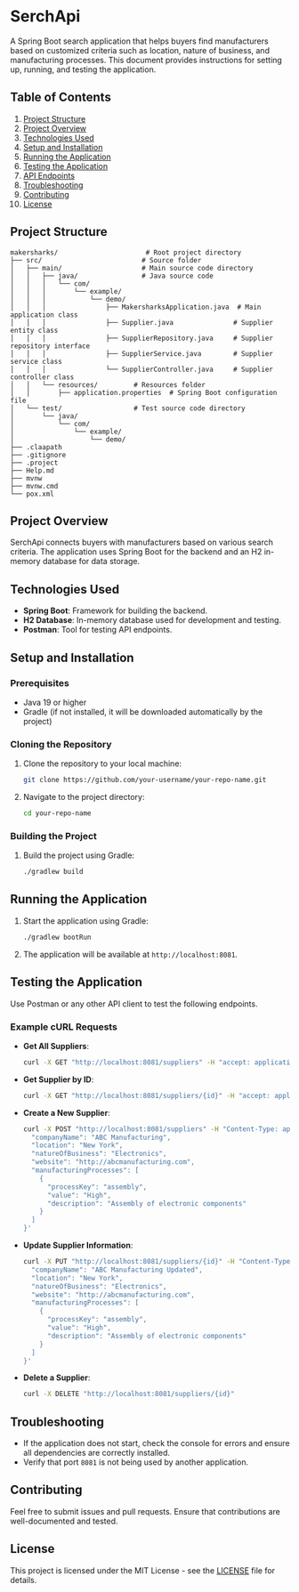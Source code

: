 # SerchApi

A Spring Boot search application that helps buyers find manufacturers based on customized criteria such as location, nature of business, and manufacturing processes. This document provides instructions for setting up, running, and testing the application.

## Table of Contents

1. [Project Structure](#project-structure)
2. [Project Overview](#project-overview)
3. [Technologies Used](#technologies-used)
4. [Setup and Installation](#setup-and-installation)
5. [Running the Application](#running-the-application)
6. [Testing the Application](#testing-the-application)
7. [API Endpoints](#api-endpoints)
8. [Troubleshooting](#troubleshooting)
9. [Contributing](#contributing)
10. [License](#license)

## Project Structure

```plaintext
makersharks/                      # Root project directory
├── src/                         # Source folder
│   ├── main/                    # Main source code directory
│   │   ├── java/                # Java source code
│   │   │   └── com/
│   │   │       └── example/
│   │   │           └── demo/
│   │   │               ├── MakersharksApplication.java  # Main application class
│   │   │               ├── Supplier.java               # Supplier entity class
│   │   │               ├── SupplierRepository.java     # Supplier repository interface
│   │   │               ├── SupplierService.java        # Supplier service class
│   │   │               └── SupplierController.java     # Supplier controller class
│   │   └── resources/         # Resources folder
│   │       ├── application.properties  # Spring Boot configuration file
│   └── test/                  # Test source code directory
│       └── java/
│           └── com/
│               └── example/
│                   └── demo/
├── .claapath
├── .gitignore
├── .project
├── Help.md
├── mvnw
├── mvnw.cmd
└── pox.xml
```


## Project Overview

SerchApi connects buyers with manufacturers based on various search criteria. The application uses Spring Boot for the backend and an H2 in-memory database for data storage.

## Technologies Used

- **Spring Boot**: Framework for building the backend.
- **H2 Database**: In-memory database used for development and testing.
- **Postman**: Tool for testing API endpoints.

## Setup and Installation

### Prerequisites

- Java 19 or higher
- Gradle (if not installed, it will be downloaded automatically by the project)

### Cloning the Repository

1. Clone the repository to your local machine:
    ```bash
    git clone https://github.com/your-username/your-repo-name.git
    ```

2. Navigate to the project directory:
    ```bash
    cd your-repo-name
    ```

### Building the Project

1. Build the project using Gradle:
    ```bash
    ./gradlew build
    ```

## Running the Application

1. Start the application using Gradle:
    ```bash
    ./gradlew bootRun
    ```

2. The application will be available at `http://localhost:8081`.

## Testing the Application

Use Postman or any other API client to test the following endpoints.

### Example cURL Requests

- **Get All Suppliers**:
    ```bash
    curl -X GET "http://localhost:8081/suppliers" -H "accept: application/json"
    ```

- **Get Supplier by ID**:
    ```bash
    curl -X GET "http://localhost:8081/suppliers/{id}" -H "accept: application/json"
    ```

- **Create a New Supplier**:
    ```bash
    curl -X POST "http://localhost:8081/suppliers" -H "Content-Type: application/json" -d '{
      "companyName": "ABC Manufacturing",
      "location": "New York",
      "natureOfBusiness": "Electronics",
      "website": "http://abcmanufacturing.com",
      "manufacturingProcesses": [
        {
          "processKey": "assembly",
          "value": "High",
          "description": "Assembly of electronic components"
        }
      ]
    }'
    ```

- **Update Supplier Information**:
    ```bash
    curl -X PUT "http://localhost:8081/suppliers/{id}" -H "Content-Type: application/json" -d '{
      "companyName": "ABC Manufacturing Updated",
      "location": "New York",
      "natureOfBusiness": "Electronics",
      "website": "http://abcmanufacturing.com",
      "manufacturingProcesses": [
        {
          "processKey": "assembly",
          "value": "High",
          "description": "Assembly of electronic components"
        }
      ]
    }'
    ```

- **Delete a Supplier**:
    ```bash
    curl -X DELETE "http://localhost:8081/suppliers/{id}"
    ```

## Troubleshooting

- If the application does not start, check the console for errors and ensure all dependencies are correctly installed.
- Verify that port `8081` is not being used by another application.

## Contributing

Feel free to submit issues and pull requests. Ensure that contributions are well-documented and tested.

## License

This project is licensed under the MIT License - see the [LICENSE](LICENSE) file for details.
